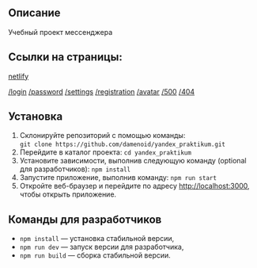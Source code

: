 ## Описание

Учебный проект мессенджера 

## Ссылки на страницы:
[netlify](https://incomparable-gecko-cea8da.netlify.app/)

[/login](http://localhost:3000/login)
[/password](http://localhost:3000/password)
[/settings](http://localhost:3000/settings)
[/registration](http://localhost:3000/registration)
[/avatar](http://localhost:3000/avatar)
[/500](http://localhost:3000/500)
[/404](http://localhost:3000/404)

## Установка

1.  Склонируйте репозиторий с помощью команды:    
    `git clone https://github.com/damenoid/yandex_praktikum.git`
2.  Перейдите в каталог проекта:
    `cd yandex_praktikum`
3.  Установите зависимости, выполнив следующую команду (optional для разработчиков):
    `npm install`
4.  Запустите приложение, выполнив команду:
    `npm run start`
5.  Откройте веб-браузер и перейдите по адресу [http://localhost:3000](http://localhost:3000), чтобы открыть приложение.


## Команды для разработчиков

- `npm install` — установка стабильной версии,
- `npm run dev` — запуск версии для разработчика,
- `npm run build` — сборка стабильной версии.
